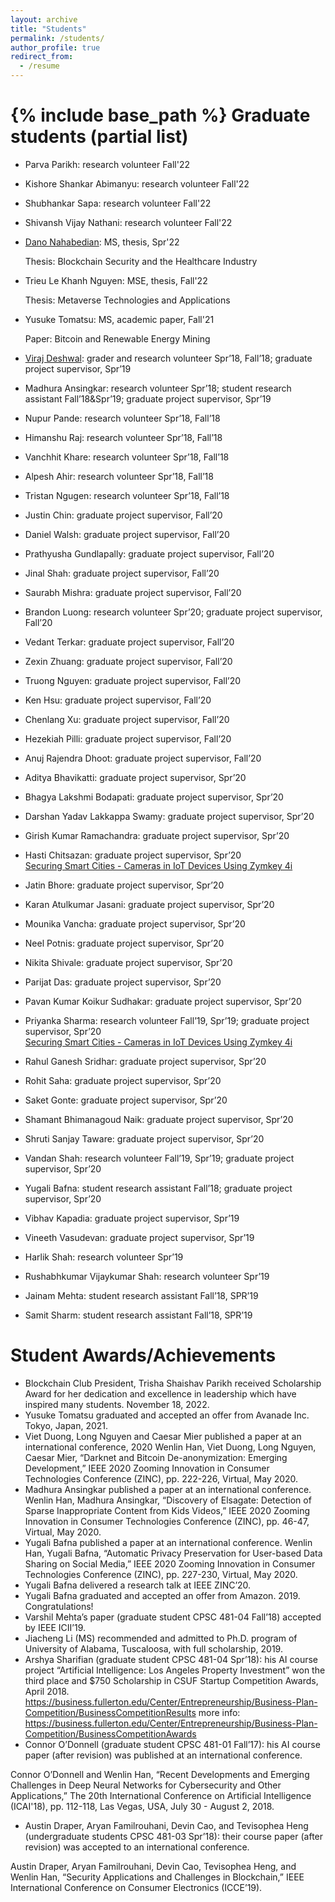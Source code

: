 ```yaml
---
layout: archive
title: "Students"
permalink: /students/
author_profile: true
redirect_from:
  - /resume
---
```


{% include base_path %}
Graduate students (partial list)
============
- Parva Parikh: research volunteer Fall'22
- Kishore Shankar Abimanyu: research volunteer Fall'22
- Shubhankar Sapa: research volunteer Fall'22
- Shivansh Vijay Nathani: research volunteer Fall'22
- [Dano Nahabedian](https://www.linkedin.com/in/dano-nahabedian-b2169997): MS, thesis, Spr'22
  
  Thesis: Blockchain Security and the Healthcare Industry
- Trieu Le Khanh Nguyen: MSE, thesis, Fall'22
  
  Thesis: Metaverse Technologies and Applications
- Yusuke Tomatsu: MS, academic paper, Fall'21
  
  Paper: Bitcoin and Renewable Energy Mining
- [Viraj Deshwal](https://www.linkedin.com/in/virajdeshwal): grader and research volunteer Spr’18, Fall’18; graduate project supervisor, Spr’19
- Madhura Ansingkar: research volunteer Spr’18; student research assistant Fall’18&Spr’19; graduate project supervisor, Spr’19
- Nupur Pande: research volunteer Spr’18, Fall’18
- Himanshu Raj: research volunteer Spr’18, Fall’18
- Vanchhit Khare: research volunteer Spr’18, Fall’18
- Alpesh Ahir: research volunteer Spr’18, Fall’18
- Tristan Ngugen: research volunteer Spr’18, Fall’18
- Justin Chin: graduate project supervisor, Fall’20
- Daniel Walsh: graduate project supervisor, Fall’20
- Prathyusha Gundlapally: graduate project supervisor, Fall’20
- Jinal Shah: graduate project supervisor, Fall’20
- Saurabh Mishra: graduate project supervisor, Fall’20
- Brandon Luong: research volunteer Spr’20; graduate project supervisor, Fall’20
- Vedant Terkar: graduate project supervisor, Fall’20
- Zexin Zhuang: graduate project supervisor, Fall’20
- Truong Nguyen: graduate project supervisor, Fall’20
- Ken Hsu: graduate project supervisor, Fall’20
- Chenlang Xu: graduate project supervisor, Fall’20
- Hezekiah Pilli: graduate project supervisor, Fall’20
- Anuj Rajendra Dhoot: graduate project supervisor, Fall’20
- Aditya Bhavikatti: graduate project supervisor, Spr’20
- Bhagya Lakshmi Bodapati: graduate project supervisor, Spr’20
- Darshan Yadav Lakkappa Swamy: graduate project supervisor, Spr’20
- Girish Kumar Ramachandra: graduate project supervisor, Spr’20
- Hasti Chitsazan: graduate project supervisor, Spr’20<br/>
  [Securing Smart Cities - Cameras in IoT Devices Using Zymkey 4i](https://www.youtube.com/watch?v=u5TM32x-03c)
- Jatin Bhore: graduate project supervisor, Spr’20
- Karan Atulkumar Jasani: graduate project supervisor, Spr’20
- Mounika Vancha: graduate project supervisor, Spr’20
- Neel Potnis: graduate project supervisor, Spr’20
- Nikita Shivale: graduate project supervisor, Spr’20
- Parijat Das: graduate project supervisor, Spr’20
- Pavan Kumar Koikur Sudhakar: graduate project supervisor, Spr’20
- Priyanka Sharma: research volunteer Fall’19, Spr’19; graduate project supervisor, Spr’20<br/>
  [Securing Smart Cities - Cameras in IoT Devices Using Zymkey 4i](https://www.youtube.com/watch?v=u5TM32x-03c)
- Rahul Ganesh Sridhar: graduate project supervisor, Spr’20
- Rohit Saha: graduate project supervisor, Spr’20
- Saket Gonte: graduate project supervisor, Spr’20
- Shamant Bhimanagoud Naik: graduate project supervisor, Spr’20
- Shruti Sanjay Taware: graduate project supervisor, Spr’20
- Vandan Shah: research volunteer Fall’19, Spr’19; graduate project supervisor, Spr’20
- Yugali Bafna: student research assistant Fall’18;  graduate project supervisor, Spr’20
- Vibhav Kapadia: graduate project supervisor, Spr’19
- Vineeth Vasudevan: graduate project supervisor, Spr’19
- Harlik Shah: research volunteer Spr’19
- Rushabhkumar Vijaykumar Shah:  research volunteer Spr’19
- Jainam Mehta: student research assistant Fall’18, SPR’19
- Samit Sharm: student research assistant Fall’18, SPR’19

Student Awards/Achievements
========================
- Blockchain Club President, Trisha Shaishav Parikh received Scholarship Award for her dedication and excellence in leadership which have inspired many students. November 18, 2022.
- Yusuke Tomatsu graduated and accepted an offer from Avanade Inc. Tokyo, Japan, 2021.
- Viet Duong, Long Nguyen and Caesar Mier published a paper at an international conference, 2020
Wenlin Han, Viet Duong, Long Nguyen, Caesar Mier, “Darknet and Bitcoin De-anonymization: Emerging Development,” IEEE 2020 Zooming Innovation in Consumer Technologies Conference (ZINC), pp. 222-226, Virtual, May 2020.
- Madhura Ansingkar published a paper at an international conference.
Wenlin Han, Madhura Ansingkar, “Discovery of Elsagate: Detection of Sparse Inappropriate Content from Kids Videos,” IEEE 2020 Zooming Innovation in Consumer Technologies Conference (ZINC), pp. 46-47, Virtual, May 2020.
- Yugali Bafna published a paper at an international conference.
Wenlin Han, Yugali Bafna, “Automatic Privacy Preservation for User-based Data Sharing on Social Media,” IEEE 2020 Zooming Innovation in Consumer Technologies Conference (ZINC), pp. 227-230, Virtual, May 2020.
- Yugali Bafna delivered a research talk at IEEE ZINC’20.
- Yugali Bafna graduated and accepted an offer from Amazon. 2019. Congratulations!
- Varshil Mehta’s paper (graduate student CPSC 481-04 Fall’18) accepted by IEEE ICII’19.
- Jiacheng Li (MS) recommended and admitted to Ph.D. program of University of Alabama, Tuscaloosa, with full scholarship, 2019.
- Arshya Sharifian (graduate student CPSC 481-04 Spr’18): his AI course project “Artificial Intelligence: Los Angeles Property Investment” won the third place and $750 Scholarship in CSUF Startup Competition Awards, April 2018.
https://business.fullerton.edu/Center/Entrepreneurship/Business-Plan-Competition/BusinessCompetitionResults
more info:
https://business.fullerton.edu/Center/Entrepreneurship/Business-Plan-Competition/BusinessCompetitionAwards
- Connor O’Donnell (graduate student CPSC 481-01 Fall’17): his AI course paper (after revision) was published at an international conference.

Connor O’Donnell and Wenlin Han, “Recent Developments and Emerging Challenges in Deep Neural Networks for Cybersecurity and Other Applications,” The 20th International Conference on Artificial Intelligence (ICAI'18), pp. 112-118, Las Vegas, USA, July 30 - August 2, 2018.
- Austin Draper, Aryan Familrouhani, Devin Cao, and Tevisophea Heng (undergraduate students CPSC 481-03 Spr’18): their course paper (after revision) was accepted to an international conference.

Austin Draper, Aryan Familrouhani, Devin Cao, Tevisophea Heng, and Wenlin Han, “Security Applications and Challenges in Blockchain,” IEEE International Conference on Consumer Electronics (ICCE’19).
